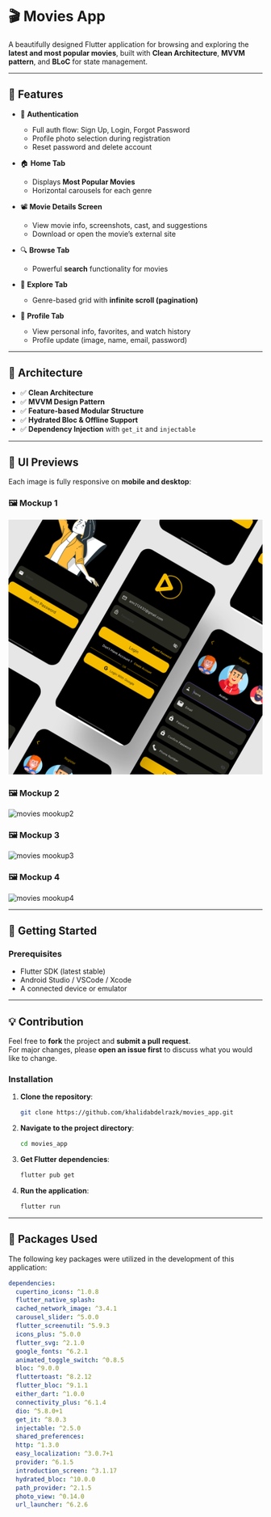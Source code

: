 # 🎬 Movies App

A beautifully designed Flutter application for browsing and exploring the **latest and most popular movies**, built with **Clean Architecture**, **MVVM pattern**, and **BLoC** for state management.

---

## 🌟 Features

- 🔐 **Authentication**
  - Full auth flow: Sign Up, Login, Forgot Password
  - Profile photo selection during registration
  - Reset password and delete account

- 🏠 **Home Tab**
  - Displays **Most Popular Movies**
  - Horizontal carousels for each genre

- 📽️ **Movie Details Screen**
  - View movie info, screenshots, cast, and suggestions
  - Download or open the movie’s external site

- 🔍 **Browse Tab**
  - Powerful **search** functionality for movies

- 🧭 **Explore Tab**
  - Genre-based grid with **infinite scroll (pagination)**

- 👤 **Profile Tab**
  - View personal info, favorites, and watch history
  - Profile update (image, name, email, password)

---

## 🧠 Architecture

- ✅ **Clean Architecture**
- ✅ **MVVM Design Pattern**
- ✅ **Feature-based Modular Structure**
- ✅ **Hydrated Bloc & Offline Support**
- ✅ **Dependency Injection** with `get_it` and `injectable`

---

## 📱 UI Previews

Each image is fully responsive on **mobile and desktop**:

### 🖼️ Mockup 1
![movies mookup1](https://github.com/khalidabdelrazk/photos/blob/main/movies%20mookup1.png?raw=true)

### 🖼️ Mockup 2
![movies mookup2](https://github.com/khalidabdelrazk/photos/blob/main/movies%20mookup2.png?raw=true)

### 🖼️ Mockup 3
![movies mookup3](https://github.com/khalidabdelrazk/photos/blob/main/movies%20mookup3.png?raw=true)

### 🖼️ Mockup 4
![movies mookup4](https://github.com/khalidabdelrazk/photos/blob/main/movies%20mookup4.png?raw=true)

---

## 🚀 Getting Started

### Prerequisites

- Flutter SDK (latest stable)
- Android Studio / VSCode / Xcode
- A connected device or emulator

---

## 💡 Contribution

Feel free to **fork** the project and **submit a pull request**.  
For major changes, please **open an issue first** to discuss what you would like to change.


### Installation

1.  **Clone the repository**:

    ```bash
    git clone https://github.com/khalidabdelrazk/movies_app.git
    ```

2.  **Navigate to the project directory**:

    ```bash
    cd movies_app
    ```

3.  **Get Flutter dependencies**:

    ```bash
    flutter pub get
    ```

4.  **Run the application**:

    ```bash
    flutter run
    ```

---

## 🧩 Packages Used

The following key packages were utilized in the development of this application:

```yaml
dependencies:
  cupertino_icons: ^1.0.8
  flutter_native_splash:
  cached_network_image: ^3.4.1
  carousel_slider: ^5.0.0
  flutter_screenutil: ^5.9.3
  icons_plus: ^5.0.0
  flutter_svg: ^2.1.0
  google_fonts: ^6.2.1
  animated_toggle_switch: ^0.8.5
  bloc: ^9.0.0
  fluttertoast: ^8.2.12
  flutter_bloc: ^9.1.1
  either_dart: ^1.0.0
  connectivity_plus: ^6.1.4
  dio: ^5.8.0+1
  get_it: ^8.0.3
  injectable: ^2.5.0
  shared_preferences:
  http: ^1.3.0
  easy_localization: ^3.0.7+1
  provider: ^6.1.5
  introduction_screen: ^3.1.17
  hydrated_bloc: ^10.0.0
  path_provider: ^2.1.5
  photo_view: ^0.14.0
  url_launcher: ^6.2.6



